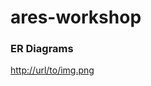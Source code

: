 # ares-workshop

### ER Diagrams
[http://url/to/img.png](https://drive.google.com/file/d/1D1eSQpPyqA3qBUwHX7SzzU4u8lMtpyWC/view)
